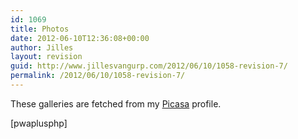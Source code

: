 ```yaml
---
id: 1069
title: Photos
date: 2012-06-10T12:36:08+00:00
author: Jilles
layout: revision
guid: http://www.jillesvangurp.com/2012/06/10/1058-revision-7/
permalink: /2012/06/10/1058-revision-7/
---
```

These galleries are fetched from my <a href="https://picasaweb.google.com/jillesvangurp/" title="Picasa profile">Picasa</a> profile.

[pwaplusphp]
